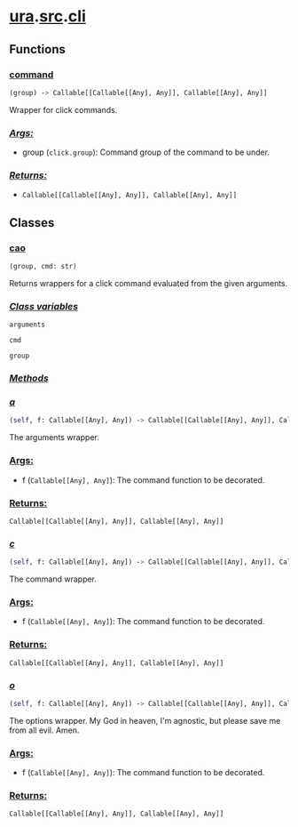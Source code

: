 # **[ura](../index.md).[src](../src.md).[cli](cli.md)**

## **Functions**

<h3><b><a href="#func-command" id="func-command">command</a></b></h3>

```python
(group) ‑> Callable[[Callable[[Any], Any]], Callable[[Any], Any]]
```

Wrapper for click commands.

<h3><b><i><a href="#func-command-args" id="func-command-args">Args:</a></i></b></h3>

- group (`click.group`): Command group of the command to be under.

<h3><b><i><a href="#func-command-returns" id="func-command-returns">Returns:</a></i></b></h3>

- `Callable[[Callable[[Any], Any]], Callable[[Any], Any]]`

## **Classes**

<h3><b><a href="#class-cao" id="class-cao">cao</a></b></h3>

```python
(group, cmd: str)
```

Returns wrappers for a click command evaluated from the given arguments.

<h3><b><i><a href="#class-cao-cvar" id="class-cao-cvar">Class variables</a></i></b></h3>

`arguments`

`cmd`

`group`

<h3><b><i><a href="#class-cao-func" id="class-cao-func">Methods</a></i></b></h3>

<h3><i><a href="#class-cao-func-a" id="class-cao-func-a">a</a></i></h3>

```python
(self, f: Callable[[Any], Any]) ‑> Callable[[Callable[[Any], Any]], Callable[[Any], Any]]
```

The arguments wrapper.

<h3><a href="#class-cao-func-a-args" id="class-cao-func-a-args">Args:</a></h3>

- f (`Callable[[Any], Any]`): The command function to be decorated.

<h3><a href="#class-cao-func-a-returns" id="class-cao-func-a-returns">Returns:</a></h3>

`Callable[[Callable[[Any], Any]], Callable[[Any], Any]]`

<h3><i><a href="#class-cao-func-c" id="class-cao-func-c">c</a></i></h3>

```python
(self, f: Callable[[Any], Any]) ‑> Callable[[Callable[[Any], Any]], Callable[[Any], Any]]
```

The command wrapper.

<h3><a href="#class-cao-func-c-args" id="class-cao-func-c-args">Args:</a></h3>

- f (`Callable[[Any], Any]`): The command function to be decorated.

<h3><a href="#class-cao-func-c-returns" id="class-cao-func-c-returns">Returns:</a></h3>

`Callable[[Callable[[Any], Any]], Callable[[Any], Any]]`

<h3><i><a href="#class-cao-func-o" id="class-cao-func-o">o</a></i></h3>

```python
(self, f: Callable[[Any], Any]) ‑> Callable[[Callable[[Any], Any]], Callable[[Any], Any]]
```

The options wrapper.
My God in heaven, I'm agnostic, but please save me from all evil. Amen.

<h3><a href="#class-cao-func-o-args" id="class-cao-func-o-args">Args:</a></h3>

- f (`Callable[[Any], Any]`): The command function to be decorated.

<h3><a href="#class-cao-func-o-returns" id="class-cao-func-o-returns">Returns:</a></h3>

`Callable[[Callable[[Any], Any]], Callable[[Any], Any]]`
